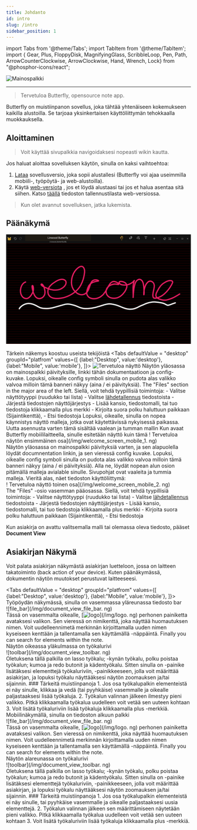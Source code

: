 ```yaml
---
title: Johdanto
id: intro
slug: /intro
sidebar_position: 1
---
```


import Tabs from '@theme/Tabs';
import TabItem from '@theme/TabItem';
import { Gear, Plus, FloppyDisk, MagnifyingGlass, ScribbleLoop, Pen, Path, ArrowCounterClockwise, ArrowClockwise, Hand, Wrench, Lock} from "@phosphor-icons/react";

![Mainospalkki](/img/banner.png)

---

> Tervetuloa Butterfly, opensource note app.

Butterfly on muistiinpanon sovellus, joka tähtää yhtenäiseen kokemukseen kaikilla alustoilla. Se tarjoaa yksinkertaisen käyttöliittymän tehokkaalla muokkauksella.

## Aloittaminen

> Voit käyttää sivupalkkia navigoidaksesi nopeasti wikin kautta.


Jos haluat aloittaa sovelluksen käytön, sinulla on kaksi vaihtoehtoa:
1. [Lataa](/downloads) sovellusversio, joka sopii alustallesi (Butterfly voi ajaa useimmilla mobiili-, työpöytä- ja web-alustoilla).
2. Käytä [web-versiota](https://butterfly.linwood.dev) , jos et löydä alustaasi tai jos et halua asentaa sitä siihen. Katso [täällä](storage#web) tiedoston tallennustilasta web-versiossa.

> Kun olet avannut sovelluksen, jatka lukemista.



## Päänäkymä

![Päänäkymä](main.png)

Tärkein näkemys koostuu useista tekijöistä
<Tabs
    defaultValue = "desktop"
    groupId="platfrom"
        values={[
        {label:"Desktop", value:'desktop'},
 {label:"Mobile", value:'mobile'},
 ]}>
    <TabItem value="desktop">
        ![Tervetuloa näyttö](/img/welcome_screen_desktop.png)
        Näytön yläosassa on mainospalkki päivityksille, linkki tähän dokumentaatioon ja <Gear/> config-kuvake. Lopuksi, oikealle <Gear/> config symboli sinulla on pudota alas valikko valvoa milloin tämä banneri näkyy (aina / ei päivityksiä).
        The "Files" section in the major area of the left. Siellä, voit tehdä tyypillisiä toimintoja:
            - Valitse näyttötyyppi (ruudukko tai lista)
            - Valitse [lähdetallennus](tallennus) tiedostoista
            - Järjestä tiedostojen näyttöjärjestys
            - Lisää kansio, tiedostomalli, tai tuo tiedostoja klikkaamalla <Plus/> plus merkki
            - Kirjoita suora polku haluttuun paikkaan (Sijaintikenttä),
            - Etsi tiedostoja
        Lopuksi, oikealle, sinulla on nopea käynnistys näyttö malleja, jotka ovat käytettävissä nykyisessä paikassa. Uutta asennusta varten tämä sisältää vaalean ja tumman mallin
    </TabItem>
    <TabItem value="mobile">
        Kun avaat Butterfly mobiililaitteella, sinulle esitetään näyttö kuin tämä
        ! Tervetuloa näytön ensimmäinen osa](/img/welcome_screen_mobile_1. ng)   
        Näytön yläosassa on mainospalkki päivityksiä varten, ja sen alapuolella löydät documnentation linkin, ja sen vieressä <Gear/> config kuvake. Lopuksi, oikealle <Gear/> config symboli sinulla on pudota alas valikko valvoa milloin tämä banneri näkyy (aina / ei päivityksiä).
        Alla ne, löydät nopean alun osion pitämällä malleja avialable sinulle. Sivupohjat ovat vaaleita ja tummia malleja. 
        Vieritä alas, näet tiedoston käyttöliittymä:
        \
        ! Tervetuloa näyttö toinen osa](/img/welcome_screen_mobile_2. ng)  
        The "Files" -osio vasemman pääosassa. Siellä, voit tehdä tyypillisiä toimintoja:
        - Valitse näyttötyyppi (ruudukko tai lista)
        - Valitse [lähdetallennus](tallennus) tiedostoista
        - Järjestä tiedostojen näyttöjärjestys
        - Lisää kansio, tiedostomalli, tai tuo tiedostoja klikkaamalla <Plus/> plus merkki
        - Kirjoita suora polku haluttuun paikkaan (Sijaintikenttä),
        - Etsi tiedostoja
    </TabItem>
</Tabs>

Kun asiakirja on avattu valitsemalla malli tai olemassa oleva tiedosto, pääset **Document View**


## Asiakirjan Näkymä

Voit palata asiakirjan näkymästä asiakirjan luetteloon, jossa on laitteen takatoiminto (back action of your device). Kuten päänäkymässä, dokumentin näytön muutokset perustuvat laitteeseesi.

<Tabs
    defaultValue = "desktop"
    groupId="platfrom"
        values={[
        {label:"Desktop", value:'desktop'},
 {label:"Mobile", value:'mobile'},
 ]}>
    <TabItem value="desktop">
        Työpöydän näkymässä, sinulla on vasemmassa yläreunassa tiedosto bar\
        ![file_bar](/img/document_view_file_bar. ng)\
        Tässä on vasemmalta oikealle, 
        [<img alt="logo" src="/img/logo.png" width="16"/>](/img/logo. ng)
        perhonen painiketta avataksesi valikon. Sen vieressä on nimikenttä, joka näyttää huomautuksen nimen. Voit uudelleennimetä merkinnän kirjoittamalla uuden nimen kyseiseen kenttään ja tallentamalla sen käyttämällä <FloppyDisk/> -näppäintä. Finally you can <MagnifyingGlass/> search for elements within the note.
        \
        Näytön oikeassa yläkulmassa on työkalurivi\
        ![toolbar](/img/document_view_toolbar. ng)\
        Oletuksena tällä palkilla on <ScribbleLoop/> lasso työkalu; <Pen/> -kynän työkalu, <Path/> polku poistaa työkalun; <ArrowCounterClockwise/> kumoa ja <ArrowClockwise/> redo butonit ja <Hand/> kädentyökalu. Sitten sinulla on <Plus/> -painike lisätäksesi elementtejä työkaluriviin, <Wrench/> -painikkeeseen, jolla voit määrittää asiakirjan, ja lopuksi <Lock/> työkalu näyttääksesi näytön zoomauksen ja/tai sijainnin. 
        ### Tärkeitä muistiinpanoja
        1. Jos osa työkalupalkin elementeistä ei näy sinulle, klikkaa ja vedä (tai pyyhkäise) vasemmalle ja oikealle paljastaaksesi lisää työkaluja. 
        2. Työkalun valinnan jälkeen ilmestyy pieni valikko. Pitkä klikkaamalla työkalua uudelleen voit vetää sen uuteen kohtaan
        3. Voit lisätä työkaluriviin lisää työkaluja klikkaamalla <Plus/> plus -merkkiä. 
    </TabItem>
    <TabItem value="mobile">
        Mobiilinäkymällä, sinulla on tiedoston alkuun palkki\
        ![file_bar](/img/document_view_file_bar. ng)\
        Tässä on vasemmalta oikealle, 
        [<img alt="logo" src="/img/logo.png" width="16"/>](/img/logo. ng)
        perhonen painiketta avataksesi valikon. Sen vieressä on nimikenttä, joka näyttää huomautuksen nimen. Voit uudelleennimetä merkinnän kirjoittamalla uuden nimen kyseiseen kenttään ja tallentamalla sen käyttämällä <FloppyDisk/> -näppäintä. Finally you can <MagnifyingGlass/> search for elements within the note.
        \
        Näytön alareunassa on työkalurivi\
        ![toolbar](/img/document_view_toolbar. ng)\
        Oletuksena tällä palkilla on <ScribbleLoop/> lasso työkalu; <Pen/> -kynän työkalu, <Path/> polku poistaa työkalun; <ArrowCounterClockwise/> kumoa ja <ArrowClockwise/> redo butonit ja <Hand/> kädentyökalu. Sitten sinulla on <Plus/> -painike lisätäksesi elementtejä työkaluriviin, <Wrench/> -painikkeeseen, jolla voit määrittää asiakirjan, ja lopuksi <Lock/> työkalu näyttääksesi näytön zoomauksen ja/tai sijainnin. 
        ### Tärkeitä muistiinpanoja
        1. Jos osa työkalupalkin elementeistä ei näy sinulle, tai pyyhkäise vasemmalle ja oikealle paljastaaksesi uusia elementtejä. 
        2. Työkalun valinnan jälkeen sen määrittämiseen näytetään pieni valikko. Pitkä klikkaamalla työkalua uudelleen voit vetää sen uuteen kohtaan
        3. Voit lisätä työkaluriviin lisää työkaluja klikkaamalla <Plus/> plus -merkkiä. 
    </TabItem>
</Tabs>
	

